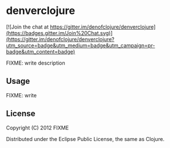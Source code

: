 # denverclojure

[![Join the chat at https://gitter.im/denofclojure/denverclojure](https://badges.gitter.im/Join%20Chat.svg)](https://gitter.im/denofclojure/denverclojure?utm_source=badge&utm_medium=badge&utm_campaign=pr-badge&utm_content=badge)

FIXME: write description

## Usage

FIXME: write

## License

Copyright (C) 2012 FIXME

Distributed under the Eclipse Public License, the same as Clojure.
